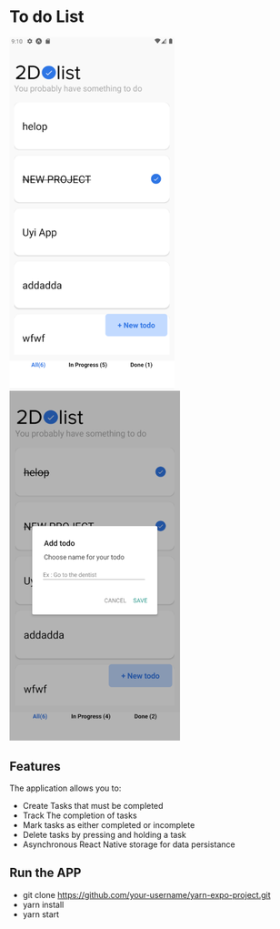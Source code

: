 # To do List

<img src="assets/firstpage.png" alt="First Page" width="290"/>
<img src="assets/addtodo.png" alt="Add To-Do" width="300"/>

## Features

The application allows you to:

- Create Tasks that must be completed
- Track The completion of tasks
- Mark tasks as either completed or incomplete
- Delete tasks by pressing and holding a task
- Asynchronous React Native storage for data persistance

## Run the APP

- git clone https://github.com/your-username/yarn-expo-project.git
- yarn install
- yarn start
